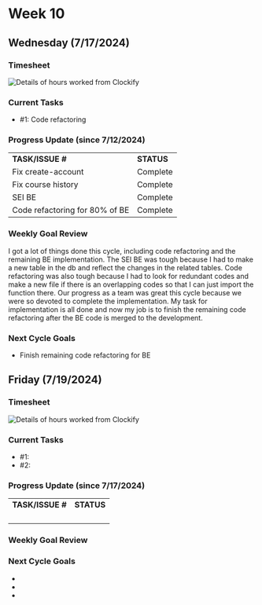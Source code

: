 


# Week 10

## Wednesday (7/17/2024)

### Timesheet
![Details of hours worked from Clockify](https://github.com/UBCO-COSC499-Summer-2024/team-6-capstone-team_6ix/blob/Subaru-weekly-logs-for-Week-9-Cycle1/docs/weekly%20logs/Subaru%20Sakashita/ClockifyImages/COSC499_Clockify_W9_C1.png)

### Current Tasks
  * #1: Code refactoring
### Progress Update (since 7/12/2024)
<table>
    <tr>
        <td><strong>TASK/ISSUE #</strong>
        </td>
        <td><strong>STATUS</strong>
        </td>
    </tr>
    <tr>
        <!-- Task/Issue # -->
        <td>Fix create-account
        </td>
        <!-- Status -->
        <td>Complete
        </td>
    </tr>
    <tr>
        <!-- Task/Issue # -->
        <td> Fix course history
        </td>
        <!-- Status -->
        <td>Complete
        </td>
    </tr>
    <tr>
        <!-- Task/Issue # -->
        <td> SEI BE
        </td>
        <!-- Status -->
        <td>Complete
        </td>
    </tr>
    <tr>
        <!-- Task/Issue # -->
        <td>Code refactoring for 80% of BE
        </td>
        <!-- Status -->
        <td>Complete
        </td>
    </tr>
   
</table>

### Weekly Goal Review
I got a lot of things done this cycle, including code refactoring and the remaining BE implementation. The SEI BE was tough
because I had to make a new table in the db and reflect the changes in the related tables. 
Code refactoring was also tough because I had to look for redundant codes and make a new file if there is an overlapping codes so that
I can just import the function there. 
Our progress as a team was great this cycle because we were so devoted to complete the implementation. My task for implementation is all done
and now my job is to finish the remaining code refactoring after the BE code is merged to the development. 
### Next Cycle Goals
  * Finish remaining code refactoring for BE

<!--------------------------------------------------------------------------------------------------------------------------------------------------------------------------------------------->
## Friday (7/19/2024)

### Timesheet
![Details of hours worked from Clockify]()

### Current Tasks
  * #1: 
  * #2: 
### Progress Update (since 7/17/2024)
<table>
    <tr>
        <td><strong>TASK/ISSUE #</strong>
        </td>
        <td><strong>STATUS</strong>
        </td>
    </tr>
    <tr>
        <!-- Task/Issue # -->
        <td> 
        </td>
        <!-- Status -->
        <td> 
        </td>
    </tr>
    <tr>
       <td> 
        </td>
        <!-- Status -->
        <td>
        </td>
    </tr>
     <tr>
       <td> 
        </td>
        <!-- Status -->
        <td>
        </td>
    </tr>
       <tr>
       <td> 
        </td>
        <!-- Status -->
        <td> 
        </td>
    </tr>


</table>

### Weekly Goal Review
### Next Cycle Goals
  * 
  * 
  * 
